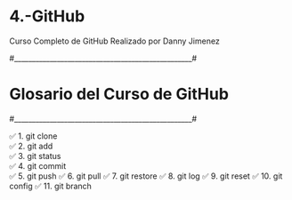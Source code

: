 # 4.-GitHub
Curso Completo de GitHub Realizado por Danny Jimenez

#__________________________________________________#
#  Glosario del Curso de GitHub                                                                              #
#__________________________________________________#

✅ 1.  git clone   
✅ 2.  git add      
✅ 3.  git status  
✅ 4.  git commit   
✅ 5.  git push
✅ 6.  git pull
✅ 7.  git restore
✅ 8.  git log 
✅ 9.  git reset
✅ 10. git config
✅ 11. git branch
